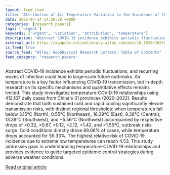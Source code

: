 ```yaml
---
layout: feed_item
title: "Attribution of Air Temperature Variation to the Incidence of COVID‐19"
date: 2025-07-14 14:28:20 +0000
categories: [research_papers]
tags: ['urgent']
keywords: ['urgent', 'variation', 'attribution', 'temperature']
description: "Abstract COVID‐19 incidence exhibits periodic fluctuations, and recurring waves of infection could lead to large‐scale future outbreaks"
external_url: https://agupubs.onlinelibrary.wiley.com/doi/10.1029/2025GL116345?af=R
is_feed: true
source_feed: "Wiley: Geophysical Research Letters: Table of Contents"
feed_category: "research_papers"
---
```


Abstract COVID‐19 incidence exhibits periodic fluctuations, and recurring waves of infection could lead to large‐scale future outbreaks. Air temperature is a key factor influencing COVID‐19 transmission, but in‐depth research on its specific mechanisms and quantitative effects remains limited. This study investigates temperature‐COVID‐19 relationships using 412,167 daily cases from China's 31 provinces (2020–2022). Results demonstrate that both sustained cold and rapid cooling significantly elevate transmission risks, with distinct regional thresholds: when temperatures fall below 3.15°C (North), 0.55°C (Northeast), 16.39°C (East), 9.38°C (Central), 13.39°C (Southwest), and −5.56°C (Northwest) accompanied by respective drops of >0.32, >0.67, >0.12, >2.12, >1.42, and >1.55°C, outbreak risks surge. Cold conditions directly drove 88.06% of cases, while temperature drops accounted for 59.33%. The highest relative risk of COVID‐19 incidence due to extreme low temperatures can reach 4.53. This study addresses gaps in understanding temperature‐COVID‐19 relationships and provides evidence to guide targeted epidemic control strategies during adverse weather conditions.

[Read original article](https://agupubs.onlinelibrary.wiley.com/doi/10.1029/2025GL116345?af=R)
